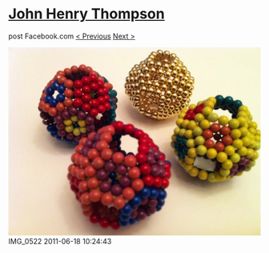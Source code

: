 # [John Henry Thompson](../README.md)
post Facebook.com
[< Previous](2011-06-18-8.md) [Next >](2011-06-18-10.md)

[![](../media/2011-06-18/Magnetic-Balls-IMG_0522.jpg)](../README.md)
IMG_0522
2011-06-18 10:24:43
